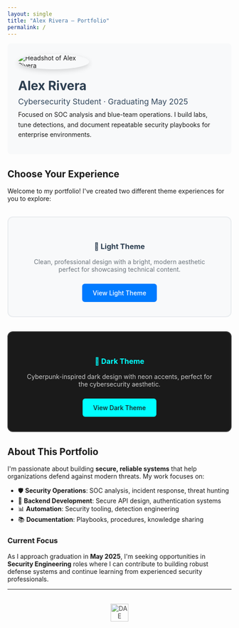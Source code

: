 ```yaml
---
layout: single
title: "Alex Rivera — Portfolio"
permalink: /
---
```


<div style="display:flex; gap:20px; align-items:center; flex-wrap:wrap; margin-bottom:2rem; padding:1.5rem; background:#f8f9fa; border-radius:8px;">
  <img src="{{ '/assets/img/pinky.jpg' | relative_url }}" alt="Headshot of Alex Rivera" 
       style="max-width:160px; border-radius:50%; box-shadow:0 4px 12px rgba(0,0,0,.15);">
  <div>
    <h1 style="margin:0; color:#2c3e50;">Alex Rivera</h1>
    <p style="margin:.5rem 0; font-size:1.1rem; color:#34495e;">Cybersecurity Student · Graduating May 2025</p>
    <p style="margin:.5rem 0; line-height:1.6;">Focused on SOC analysis and blue-team operations. I build labs, tune detections, and document repeatable security playbooks for enterprise environments.</p>
  </div>
</div>

## Choose Your Experience

Welcome to my portfolio! I've created two different theme experiences for you to explore:

<div style="display: grid; grid-template-columns: repeat(auto-fit, minmax(300px, 1fr)); gap: 2rem; margin: 2rem 0;">
  <div style="background: #f8f9fa; padding: 2rem; border-radius: 12px; border: 2px solid #e9ecef; text-align: center;">
    <h3 style="color: #2c3e50; margin-bottom: 1rem;">🌟 Light Theme</h3>
    <p style="margin-bottom: 1.5rem; color: #6c757d;">Clean, professional design with a bright, modern aesthetic perfect for showcasing technical content.</p>
    <a href="{{ '/light/' | relative_url }}" style="display: inline-block; background: #007bff; color: white; padding: 12px 24px; border-radius: 6px; text-decoration: none; font-weight: 500;">View Light Theme</a>
  </div>
  
  <div style="background: #1a1a1a; padding: 2rem; border-radius: 12px; border: 2px solid #333; text-align: center;">
    <h3 style="color: #00ffff; margin-bottom: 1rem;">🌙 Dark Theme</h3>
    <p style="margin-bottom: 1.5rem; color: #cccccc;">Cyberpunk-inspired dark design with neon accents, perfect for the cybersecurity aesthetic.</p>
    <a href="{{ '/dark/' | relative_url }}" style="display: inline-block; background: #00ffff; color: #1a1a1a; padding: 12px 24px; border-radius: 6px; text-decoration: none; font-weight: 500;">View Dark Theme</a>
  </div>
</div>

## About This Portfolio

I'm passionate about building **secure, reliable systems** that help organizations defend against modern threats. My work focuses on:

- 🛡️ **Security Operations**: SOC analysis, incident response, threat hunting
- 🔧 **Backend Development**: Secure API design, authentication systems
- 📊 **Automation**: Security tooling, detection engineering
- 📚 **Documentation**: Playbooks, procedures, knowledge sharing

### Current Focus

As I approach graduation in **May 2025**, I'm seeking opportunities in **Security Engineering** roles where I can contribute to building robust defense systems and continue learning from experienced security professionals.

---

<div style="text-align:center; margin-top:2rem;">
  <img src="{{ '/assets/img/dae-logo.jpg' | relative_url }}" alt="DAE Logo" style="height:40px; opacity:0.8;">
</div>